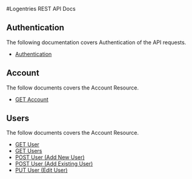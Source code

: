 #Logentries REST API Docs

## Authentication
The following documentation covers Authentication of the API requests.
* [Authentication](Authentication.md)

## Account
The follow documents covers the Account Resource.

* [GET Account](Account/GetAccount.md)

## Users
The follow documents covers the Account Resource.

* [GET User](Users/GetUser.md)
* [GET Users](Users/GetUsers.md)
* [POST User (Add New User)](Users/AddUser.md)
* [POST User (Add Existing User)](Users/AddExistingUser.md)
* [PUT User (Edit User)](Users/EditUser.md)
